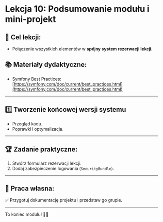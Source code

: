 # Lekcja 10: Podsumowanie modułu i mini-projekt

## 🎯 Cel lekcji:
- Połączenie wszystkich elementów w **spójny system rezerwacji lekcji**.

## 📚 Materiały dydaktyczne:
- Symfony Best Practices: [https://symfony.com/doc/current/best_practices.html](https://symfony.com/doc/current/best_practices.html)

---

## 1️⃣ Tworzenie końcowej wersji systemu
- Przegląd kodu.  
- Poprawki i optymalizacja.  

---

## 🏆 Zadanie praktyczne:
1. Stwórz formularz rezerwacji lekcji.  
2. Dodaj zabezpieczenie logowania (`SecurityBundle`).  

---

## 📌 Praca własna:
✅ Przygotuj dokumentację projektu i przedstaw go grupie.  

---

To koniec modułu! 🎯🚀
